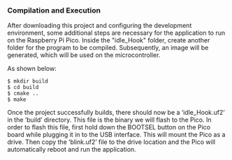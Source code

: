 ### Compilation and Execution

After downloading this project and configuring the development environment, some additional steps are necessary for the application to run on the Raspberry Pi Pico. Inside the "idle_Hook" folder, create another folder for the program to be compiled. Subsequently, an image will be generated, which will be used on the microcontroller.

As shown below:
~~~
$ mkdir build
$ cd build
$ cmake ..
$ make
~~~

Once the project successfully builds, there should now be a ‘idle_Hook.uf2’ in the ‘build’ directory. This file is the binary we will flash to the Pico. In order to flash this file, first hold down the BOOTSEL button on the Pico board while plugging it in to the USB interface. This will mount the Pico as a drive. Then copy the ‘blink.uf2’ file to the drive location and the Pico will automatically reboot and run the application.

